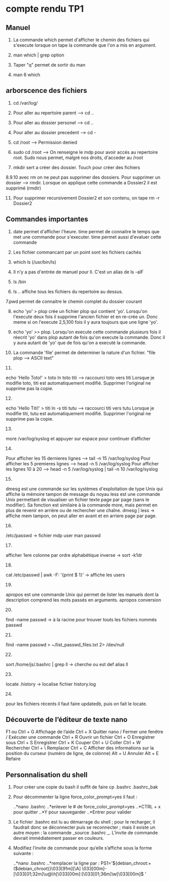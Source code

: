 # compte rendu TP1

## Manuel

1. La commande which permet d'afficher le chemin des fichiers qui s'execute lorsque on tape la commande que l'on a mis en argument.

2. man which | grep option

3. Taper "q" permet de sortir du man

4. man 6 which 

## arborscence des fichiers

1. cd /var/log/

2. Pour aller au repertoire parent --> cd ..

3. Pour aller au dossier personel --> cd ..

4. Pour aller au dossier precedent --> cd -

5. cd /root --> Permission denied

6. sudo cd /root --> On renseigne le mdp pour avoir accés au repertoire root. Sudo nous permet, malgré nos droits, d'acceder au /root

7. mkdir sert a créer des dossier. Touch pour créer des fichiers

8.9.10 avec rm on ne peut pas supprimer des dossiers. Pour supprimer un dossier --> rmdir. Lorsque on applique cette commande a Dossier2 il est supprimé (rmdir)

11. Pour supprimer recursivement Dossier2 et son contenu, on tape rm -r Dossier2

## Commandes importantes

1. date permet d'afficher l'heure. time permet de connaitre le temps que met une commande pour s'executer. time permet aussi d'evaluer cette commande 

2. Les fichier commancant par un point sont les fichiers cachés

3. which ls (/usr/bin/ls)

4. Il n'y a pas d'entrée de manuel pour ll. C'est un alias de ls -alF

5. ls /bin

6. ls .. affiche tous les fichiers du repertoire au dessus.

7.pwd permet de connaitre le chemin complet du dossier courant

8. echo 'yo' > plop crée un fichier plop qui contient 'yo'. Lorsqu'on l'execute deux fois il supprime l'ancien fichier et en re-crée un. Donc meme si on l'execute 2,5,100 fois il y aura toujours que une ligne 'yo'.

9.  echo 'yo' >> plop. Lorsqu'on execute cette commande plusieurs fois il réecrit 'yo' dans plop autant de fois qu'on execute la commande. Donc il y aura autant de 'yo' que de fois qu'on a executé la commande.
   
10. La commande 'file' permet de determiner la nature d'un fichier. "file plop --> ASCII text"

11. 
echo 'Hello Toto!' > toto 
ln toto titi --> raccourci toto vers titi
Lorsque je modifie toto, titi est automatiquement modifié. Supprimer l'original ne supprime pas la copie.

12. 
echo 'Hello Titi!' > titi
ln -s titi tutu --> raccourci titi vers tutu
Lorsque je modifie titi, tutu
est automatiquement modifié. Supprimer l'original ne supprime pas la copie.

13.
more /var/log/syslog et appuyer sur espace pour continuer d’afficher

14.
Pour afficher les 15 dernieres lignes --> tail -n 15 /var/log/syslog
Pour afficher les 5 premieres lignes --> head -n 5 /var/log/syslog
Pour afficher les lignes 10 à 20 --> head -n 5 /var/log/syslog | tail -n 10 /var/log/syslog

15.
dmesg est une commande sur les systèmes d'exploitation de type Unix qui affiche la mémoire tampon de message du noyau less est une commande Unix permettant de visualiser un fichier texte page par page (sans le modifier). Sa fonction est similaire à la commande more, mais permet en plus de revenir en arrière ou de rechercher une chaîne. dmesg | less → affiche mem tampon, on peut aller en avant et en arriere page par page.

16.
/etc/passwd → fichier mdp user man passwd

17.
afficher 1ere colonne par ordre alphabétique inverse → sort -k1dr 

18.
cat /etc/passwd | awk -F: '{print $ 1}' → affiche les users

19.
apropos est une commande Unix qui permet de lister les manuels dont la description comprend les mots passés en arguments. apropos conversion

20.
find -name passwd → à la racine pour trouver touts les fichiers nommés passwd
 
21.
find -name passwd > ~/list_passwd_files.txt 2> /dev/null

22.
sort /home/js/.bashrc | grep ll → cherche ou est def alias ll

23.
locate .history → localise fichier history.log

24.
pour les fichiers récents il faut faire updatedb, puis on fait le locate.

## Découverte de l’éditeur de texte nano

F1 ou Ctrl + G Affichage de l’aide Ctrl + X Quitter nano / Fermer une fenêtre / Exécuter une commande Ctrl + R Ouvrir un fichier Ctrl + O Enregistrer sous Ctrl + S Enregistrer Ctrl + K Couper Ctrl + U Coller Ctrl + W Rechercher Ctrl + \ Remplacer Ctrl + C Afficher des informations sur la position du curseur (numéro de ligne, de colonne) Alt + U Annuler Alt + E Refaire

## Personnalisation du shell

1. Pour créer une copie du bash il suffit de faire cp .bashrc .bashrc_bak

2. Pour décommenter la ligne force_color_prompt=yes il faut :

    ..*nano .bashrc
    ..*enlever le # de force_color_prompt=yes
    ..*CTRL + x pour quitter
    ..*Y pour sauvegarder
    ..*Entrer pour valider

3. Le fichier .bashrc est lu au démarrage du shell ; pour le recharger, il faudrait donc se déconnecter puis se reconnecter ; mais il existe un autre moyen : la commande _source .bashrc _. L’invite de commande devrait immédiatement passer en couleurs.

4. Modifiez l’invite de commande pour qu’elle s’affiche sous la forme suivante :

    ..*nano .bashrc
    ..*remplacer la ligne par : PS1='${debian_chroot:+($debian_chroot)}\033[91m][\A] \033[00m]- [\033[01;32m]\u@\h[\033[00m]:[\033[01;36m]\w[\033[00m]$ '








